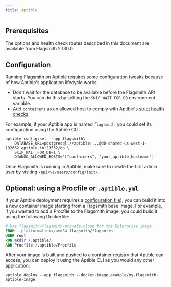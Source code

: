 ```yaml
---
title: Aptible
---
```


## Prerequisites

The options and health check routes described in this document are available from Flagsmith 2.130.0.

## Configuration

Running Flagsmith on Aptible requires some configuration tweaks because of how Aptible's application lifecycle works:

- Don't wait for the database to be available before the Flagsmith API starts. You can do this by setting the
  `SKIP_WAIT_FOR_DB` environment variable.
- Add `containers` as an allowed host to comply with Aptible's
  [strict health checks](https://www.aptible.com/docs/core-concepts/apps/connecting-to-apps/app-endpoints/https-endpoints/health-checks#strict-health-checks).

For example, if your Aptible app is named `flagsmith`, you could set its configuration using the Aptible CLI:

```shell
aptible config:set --app flagsmith\
    DATABASE_URL=postgresql://aptible:...@db-shared-us-west-1-132662.aptible.in:23532/db \
    SKIP_WAIT_FOR_DB=1 \
    DJANGO_ALLOWED_HOSTS='["containers", "your_aptible_hostname"]'
```

Once Flagsmith is running in Aptible, make sure to create the first admin user by visiting `/api/v1/users/config/init/`.

## Optional: using a Procfile or `.aptible.yml`

If your Aptible deployment requires a
[configuration file](https://www.aptible.com/docs/core-concepts/apps/deploying-apps/image/deploying-with-docker-image/procfile-aptible-yml-direct-docker-deploy)),
you can build it into a new container image starting from a Flagsmith base image. For example, if you wanted to add a
Procfile to the Flagsmith image, you could build it using the following Dockerfile:

```dockerfile
# Use flagsmith/flagsmith-private-cloud for the Enterprise image
FROM --platform=linux/amd64 flagsmith/flagsmith
USER root
RUN mkdir /.aptible/
ADD Procfile /.aptible/Procfile
```

After your image is built and pushed to a container registry that Aptible can access, you can deploy it using the
Aptible CLI as you would any other application:

```shell
aptible deploy --app flagsmith --docker-image example/my-flagsmith-aptible-image
```
